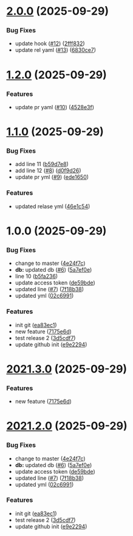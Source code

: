 # [2.0.0](https://github.com/Nitant-AdvancedTicketing/TrialCode/compare/v1.2.0...v2.0.0) (2025-09-29)


### Bug Fixes

* update hook ([#12](https://github.com/Nitant-AdvancedTicketing/TrialCode/issues/12)) ([2fff832](https://github.com/Nitant-AdvancedTicketing/TrialCode/commit/2fff832e34c42ad11aed72ac82c9f5256c447383))
* update rel yaml ([#13](https://github.com/Nitant-AdvancedTicketing/TrialCode/issues/13)) ([6830ce7](https://github.com/Nitant-AdvancedTicketing/TrialCode/commit/6830ce71292730d95634489561cae6629b5037c3))

# [1.2.0](https://github.com/Nitant-AdvancedTicketing/TrialCode/compare/v1.1.0...v1.2.0) (2025-09-29)


### Features

* update pr yaml ([#10](https://github.com/Nitant-AdvancedTicketing/TrialCode/issues/10)) ([4528e3f](https://github.com/Nitant-AdvancedTicketing/TrialCode/commit/4528e3f06320549ee2577c62431a6136f62e4501))

# [1.1.0](https://github.com/Nitant-AdvancedTicketing/TrialCode/compare/v1.0.0...v1.1.0) (2025-09-29)


### Bug Fixes

* add line 11 ([b59d7e8](https://github.com/Nitant-AdvancedTicketing/TrialCode/commit/b59d7e88d69d574db1ff7269be6aeb656b219b94))
* add line 12 ([#8](https://github.com/Nitant-AdvancedTicketing/TrialCode/issues/8)) ([d0f9d26](https://github.com/Nitant-AdvancedTicketing/TrialCode/commit/d0f9d266eb477620148f0cf937220225f23c5c68))
* update pr yml ([#9](https://github.com/Nitant-AdvancedTicketing/TrialCode/issues/9)) ([ede1650](https://github.com/Nitant-AdvancedTicketing/TrialCode/commit/ede165010ff70cade358d411c475a5e7e3285e2b))


### Features

* updated relase yml ([46e1c54](https://github.com/Nitant-AdvancedTicketing/TrialCode/commit/46e1c54bfc0607579d70306d1f5dc2e2fec085d7))

# 1.0.0 (2025-09-29)


### Bug Fixes

* change to master ([4e24f7c](https://github.com/Nitant-AdvancedTicketing/TrialCode/commit/4e24f7ca1a3aa2871fedf9c268304d120337fe48))
* **db:** updated db ([#6](https://github.com/Nitant-AdvancedTicketing/TrialCode/issues/6)) ([5a7ef0e](https://github.com/Nitant-AdvancedTicketing/TrialCode/commit/5a7ef0e66e084337e80bb2d2dd10453b050159ec))
* line 10 ([b5fa236](https://github.com/Nitant-AdvancedTicketing/TrialCode/commit/b5fa236e2a5bdaa4ea636eeba7b1a42c21cf42f7))
* update access token ([de59bde](https://github.com/Nitant-AdvancedTicketing/TrialCode/commit/de59bde2662b581336e44e7c85099ffc8f711812))
* updated line ([#7](https://github.com/Nitant-AdvancedTicketing/TrialCode/issues/7)) ([7f18b38](https://github.com/Nitant-AdvancedTicketing/TrialCode/commit/7f18b38627c48211d31d6136eecb14b4c9a147db))
* updated yml ([02c6991](https://github.com/Nitant-AdvancedTicketing/TrialCode/commit/02c6991096f8399a6247f5af57748d4e8fc8398e))


### Features

* init git ([ea83ec1](https://github.com/Nitant-AdvancedTicketing/TrialCode/commit/ea83ec1db36dc9d20ca43a5a27d3b78e46dac619))
* new feature ([7175e6d](https://github.com/Nitant-AdvancedTicketing/TrialCode/commit/7175e6d19b448d7dc333c50f9e94af53d9d37c2c))
* test release 2 ([3d5cdf7](https://github.com/Nitant-AdvancedTicketing/TrialCode/commit/3d5cdf71dffef1ab1218c7d7b123ef067362e214))
* update github init ([e9e2294](https://github.com/Nitant-AdvancedTicketing/TrialCode/commit/e9e22945197b66c011c33e50d08ecb03c5584410))

# [2021.3.0](https://github.com/Nitant-AdvancedTicketing/TrialCode/compare/v2021.2.0...v2021.3.0) (2025-09-29)


### Features

* new feature ([7175e6d](https://github.com/Nitant-AdvancedTicketing/TrialCode/commit/7175e6d19b448d7dc333c50f9e94af53d9d37c2c))

# [2021.2.0](https://github.com/Nitant-AdvancedTicketing/TrialCode/compare/v2021.1.0...v2021.2.0) (2025-09-29)


### Bug Fixes

* change to master ([4e24f7c](https://github.com/Nitant-AdvancedTicketing/TrialCode/commit/4e24f7ca1a3aa2871fedf9c268304d120337fe48))
* **db:** updated db ([#6](https://github.com/Nitant-AdvancedTicketing/TrialCode/issues/6)) ([5a7ef0e](https://github.com/Nitant-AdvancedTicketing/TrialCode/commit/5a7ef0e66e084337e80bb2d2dd10453b050159ec))
* update access token ([de59bde](https://github.com/Nitant-AdvancedTicketing/TrialCode/commit/de59bde2662b581336e44e7c85099ffc8f711812))
* updated line ([#7](https://github.com/Nitant-AdvancedTicketing/TrialCode/issues/7)) ([7f18b38](https://github.com/Nitant-AdvancedTicketing/TrialCode/commit/7f18b38627c48211d31d6136eecb14b4c9a147db))
* updated yml ([02c6991](https://github.com/Nitant-AdvancedTicketing/TrialCode/commit/02c6991096f8399a6247f5af57748d4e8fc8398e))


### Features

* init git ([ea83ec1](https://github.com/Nitant-AdvancedTicketing/TrialCode/commit/ea83ec1db36dc9d20ca43a5a27d3b78e46dac619))
* test release 2 ([3d5cdf7](https://github.com/Nitant-AdvancedTicketing/TrialCode/commit/3d5cdf71dffef1ab1218c7d7b123ef067362e214))
* update github init ([e9e2294](https://github.com/Nitant-AdvancedTicketing/TrialCode/commit/e9e22945197b66c011c33e50d08ecb03c5584410))

